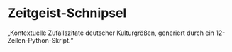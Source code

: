 # Zeitgeist-Schnipsel
„Kontextuelle Zufallszitate deutscher Kulturgrößen, generiert durch ein 12-Zeilen-Python-Skript.“
